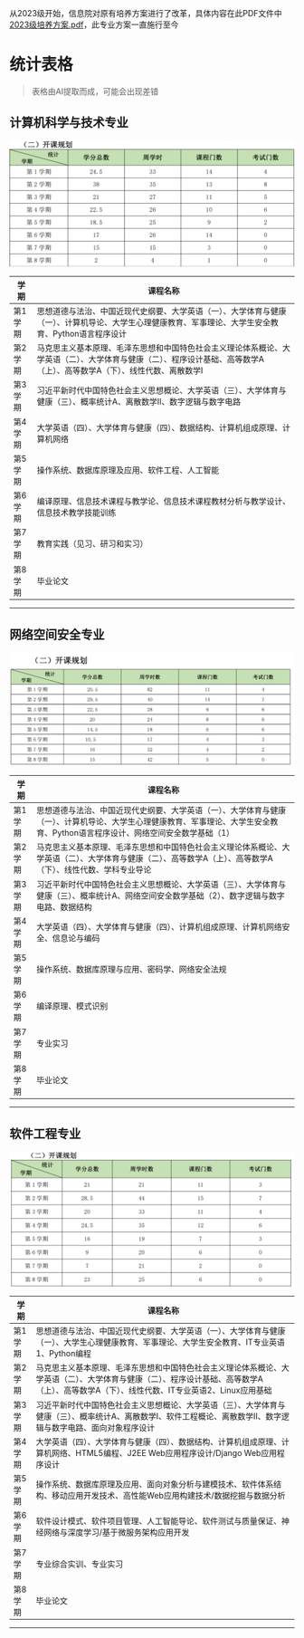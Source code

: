 从2023级开始，信息院对原有培养方案进行了改革，具体内容在此PDF文件中[2023级培养方案.pdf](/日常/uploads/2023版培养方案.pdf)，此专业方案一直施行至今

# 统计表格

> 表格由AI提取而成，可能会出现差错

## 计算机科学与技术专业

![计科开课规划](image/计科.png)

| 学期 | 课程名称 |
|------|----------|
| 第1学期 | 思想道德与法治、中国近现代史纲要、大学英语（一）、大学体育与健康（一）、计算机导论、大学生心理健康教育、军事理论、大学生安全教育、Python语言程序设计 |
| 第2学期 | 马克思主义基本原理、毛泽东思想和中国特色社会主义理论体系概论、大学英语（二）、大学体育与健康（二）、程序设计基础、高等数学A（上）、高等数学A（下）、线性代数、离散数学I |
| 第3学期 | 习近平新时代中国特色社会主义思想概论、大学英语（三）、大学体育与健康（三）、概率统计A、离散数学II、数字逻辑与数字电路 |
| 第4学期 | 大学英语（四）、大学体育与健康（四）、数据结构、计算机组成原理、计算机网络 |
| 第5学期 | 操作系统、数据库原理及应用、软件工程、人工智能 |
| 第6学期 | 编译原理、信息技术课程与教学论、信息技术课程教材分析与教学设计、信息技术教学技能训练 |
| 第7学期 | 教育实践（见习、研习和实习） |
| 第8学期 | 毕业论文 |
---

## 网络空间安全专业

![网安开课规划](image/网安.png)

| 学期 | 课程名称 |
|------|----------|
| 第1学期 | 思想道德与法治、中国近现代史纲要、大学英语（一）、大学体育与健康（一）、计算机导论、大学生心理健康教育、军事理论、大学生安全教育、Python语言程序设计、网络空间安全数学基础（1） |
| 第2学期 | 马克思主义基本原理、毛泽东思想和中国特色社会主义理论体系概论、大学英语（二）、大学体育与健康（二）、高等数学A（上）、高等数学A（下）、线性代数、学科专业导论 |
| 第3学期 | 习近平新时代中国特色社会主义思想概论、大学英语（三）、大学体育与健康（三）、概率统计A、网络空间安全数学基础（2）、数字逻辑与数字电路、数据结构 |
| 第4学期 | 大学英语（四）、大学体育与健康（四）、计算机组成原理、计算机网络安全、信息论与编码 |
| 第5学期 | 操作系统、数据库原理与应用、密码学、网络安全法规 |
| 第6学期 | 编译原理、模式识别 |
| 第7学期 | 专业实习 |
| 第8学期 | 毕业论文 |
---

## 软件工程专业

![软工开课规划](image/软工.png)

| 学期 | 课程名称 |
|------|----------|
| 第1学期 | 思想道德与法治、中国近现代史纲要、大学英语（一）、大学体育与健康（一）、大学生心理健康教育、军事理论、大学生安全教育、IT专业英语1、Python编程 |
| 第2学期 | 马克思主义基本原理、毛泽东思想和中国特色社会主义理论体系概论、大学英语（二）、大学体育与健康（二）、程序设计基础、高等数学A（上）、高等数学A（下）、线性代数、IT专业英语2、Linux应用基础 |
| 第3学期 | 习近平新时代中国特色社会主义思想概论、大学英语（三）、大学体育与健康（三）、概率统计A、离散数学I、软件工程概论、离散数学II、数字逻辑与数字电路、面向对象程序设计 |
| 第4学期 | 大学英语（四）、大学体育与健康（四）、数据结构、计算机组成原理、计算机网络、HTML5编程、J2EE Web应用程序设计/Django Web应用程序设计 |
| 第5学期 | 操作系统、数据库原理及应用、面向对象分析与建模技术、软件体系结构、移动应用开发技术、高性能Web应用构建技术/数据挖掘与数据分析 |
| 第6学期 | 软件设计模式、软件项目管理、人工智能导论、软件测试与质量保证、神经网络与深度学习/基于微服务架构应用开发 |
| 第7学期 | 专业综合实训、专业实习 |
| 第8学期 | 毕业论文 |
--- 